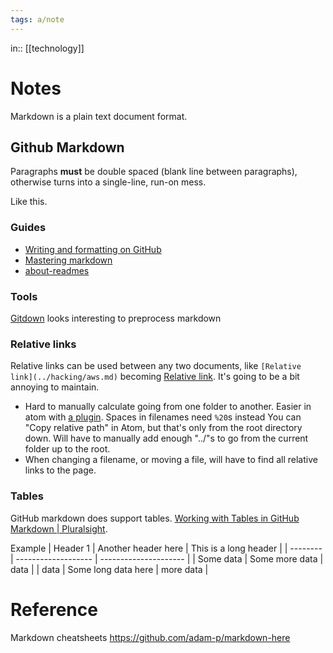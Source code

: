 ```yaml
---
tags: a/note
---
```

in:: [[technology]]

# Notes
Markdown is a plain text document format.

## Github Markdown
Paragraphs **must** be double spaced (blank line between paragraphs), otherwise turns into a single-line, run-on mess.

Like this.

### Guides
* [Writing and formatting on GitHub](https://docs.github.com/en/github/writing-on-github/about-writing-and-formatting-on-github)
* [Mastering markdown](https://guides.github.com/features/mastering-markdown/)
* [about-readmes](https://docs.github.com/en/github/creating-cloning-and-archiving-repositories/about-readmes)

### Tools
[Gitdown](https://github.com/gajus/gitdown) looks interesting to preprocess markdown

### Relative links
Relative links can be used between any two documents, like `[Relative link](../hacking/aws.md)` becoming [Relative link](shared/hacking/aws.md). It's going to be a bit annoying to maintain.
* Hard to manually calculate going from one folder to another. Easier in atom with  [a plugin](atom.md). Spaces in filenames need `%20`s instead
You can "Copy relative path" in Atom, but that's only from the root directory down. Will have to manually add enough "../"s to go from the current folder up to the root.
* When changing a filename, or moving a file, will have to find all relative links to the page.

### Tables
GitHub markdown does support tables. [Working with Tables in GitHub Markdown | Pluralsight](https://www.pluralsight.com/guides/working-tables-github-markdown).

Example
| Header 1  | Another header here | This is a long header |
| --------  | ------------------- | --------------------- |
| Some data | Some more data      | data                  | 
| data      | Some long data here | more data             | 

# Reference
Markdown cheatsheets
https://github.com/adam-p/markdown-here

